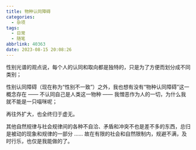 ```yaml
---
title: 物种认同障碍
categories:
  - 杂项
tags:
  - 日常
  - 随笔
abbrlink: 40363
date: 2023-08-15 20:08:26
---
```


性别光谱的观点说，每个人的认同和取向都是独特的，只是为了方便而划分成不同类别；

性别认同障碍（现在称为“性别不一致”）之外，我也想有没有“物种认同障碍”这一概念存在 —— 不认同自己是人类这一物种 —— 我憎恶作为人的一切，为什么我就不能是一只喵咪呢；

再往外扩大，也全终归于虚无。

其他自然规律与社会规律间的各种不自洽、矛盾和冲突不也是差不多的东西，总归是被动的现象和规律的一部分 …… 故在有限的社会和自然限制内，规避不满，及时行乐，也仅是我能做的了。

<!-- 一些待做的事情：
- [ ] 物种认同障碍 wiki 及调查报告 -->
